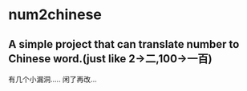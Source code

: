# num2chinese
A simple project that can translate number to Chinese word.(just like 2->二,100->一百)
----------------------------------------------------------------------------------------------------------------------------------------
有几个小漏洞.....
闲了再改...
